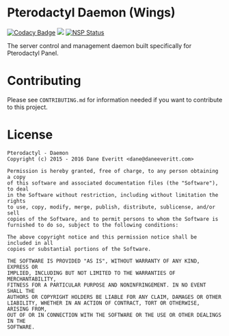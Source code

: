 # Pterodactyl Daemon (Wings)
[![Codacy Badge](https://api.codacy.com/project/badge/Grade/9980e8d33b724d3cbce09b7b448907e1)](https://www.codacy.com/app/PufferPanel/Daemon?utm_source=github.com&utm_medium=referral&utm_content=Pterodactyl/Daemon&utm_campaign=badger)
![](https://david-dm.org/Pterodactyl/Daemon.svg) [![NSP Status](https://nodesecurity.io/orgs/pterodactyl/projects/5570baa8-5a85-4e8b-afb7-51e1e0888c67/badge)](https://nodesecurity.io/orgs/pterodactyl/projects/5570baa8-5a85-4e8b-afb7-51e1e0888c67)

The server control and management daemon built specifically for Pterodactyl Panel.

# Contributing
Please see `CONTRIBUTING.md` for information needed if you want to contribute to this project.

# License
```
Pterodactyl - Daemon
Copyright (c) 2015 - 2016 Dane Everitt <dane@daneeveritt.com>

Permission is hereby granted, free of charge, to any person obtaining a copy
of this software and associated documentation files (the "Software"), to deal
in the Software without restriction, including without limitation the rights
to use, copy, modify, merge, publish, distribute, sublicense, and/or sell
copies of the Software, and to permit persons to whom the Software is
furnished to do so, subject to the following conditions:

The above copyright notice and this permission notice shall be included in all
copies or substantial portions of the Software.

THE SOFTWARE IS PROVIDED "AS IS", WITHOUT WARRANTY OF ANY KIND, EXPRESS OR
IMPLIED, INCLUDING BUT NOT LIMITED TO THE WARRANTIES OF MERCHANTABILITY,
FITNESS FOR A PARTICULAR PURPOSE AND NONINFRINGEMENT. IN NO EVENT SHALL THE
AUTHORS OR COPYRIGHT HOLDERS BE LIABLE FOR ANY CLAIM, DAMAGES OR OTHER
LIABILITY, WHETHER IN AN ACTION OF CONTRACT, TORT OR OTHERWISE, ARISING FROM,
OUT OF OR IN CONNECTION WITH THE SOFTWARE OR THE USE OR OTHER DEALINGS IN THE
SOFTWARE.
```
